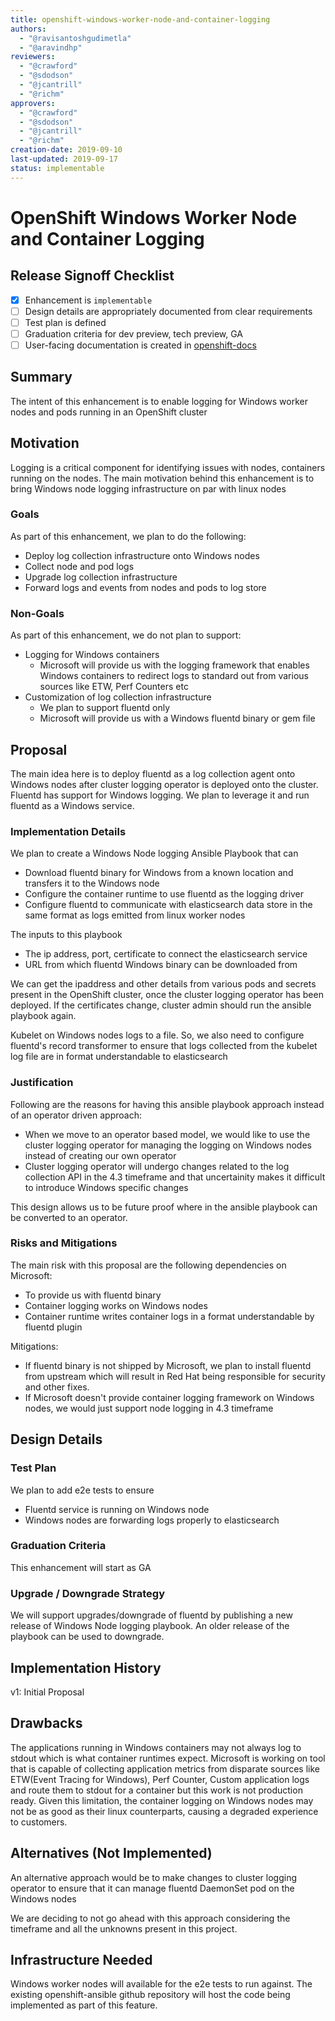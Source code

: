 ```yaml
---
title: openshift-windows-worker-node-and-container-logging
authors:
  - "@ravisantoshgudimetla"
  - "@aravindhp"
reviewers:
  - "@crawford"
  - "@sdodson"
  - "@jcantrill"
  - "@richm"
approvers:
  - "@crawford"
  - "@sdodson"
  - "@jcantrill"
  - "@richm"
creation-date: 2019-09-10
last-updated: 2019-09-17
status: implementable
---
```


# OpenShift Windows Worker Node and Container Logging

## Release Signoff Checklist

- [x] Enhancement is `implementable`
- [ ] Design details are appropriately documented from clear requirements
- [ ] Test plan is defined
- [ ] Graduation criteria for dev preview, tech preview, GA
- [ ] User-facing documentation is created in [openshift-docs](https://github.com/openshift/openshift-docs/)

## Summary

The intent of this enhancement is to enable logging for Windows worker nodes
and pods running in an OpenShift cluster

## Motivation

Logging is a critical component for identifying issues with nodes, containers
running on the nodes. The main motivation behind this enhancement is to bring
Windows node logging infrastructure on par with linux nodes

### Goals

As part of this enhancement, we plan to do the following:
* Deploy log collection infrastructure onto Windows nodes
* Collect node and pod logs
* Upgrade log collection infrastructure
* Forward logs and events from nodes and pods to log store

### Non-Goals

As part of this enhancement, we do not plan to support:
* Logging for Windows containers
  * Microsoft will provide us with the logging framework that enables Windows
    containers to redirect logs to standard out from various sources like
    ETW, Perf Counters etc
* Customization of log collection infrastructure
  * We plan to support fluentd only
  * Microsoft will provide us with a Windows fluentd binary or gem file


## Proposal

The main idea here is to deploy fluentd as a log collection agent onto Windows
nodes after cluster logging operator is deployed onto the cluster. Fluentd has
support for Windows logging. We plan to leverage it and run fluentd as a
Windows service.


### Implementation Details

We plan to create a Windows Node logging Ansible Playbook that can

* Download fluentd binary for Windows from a known location and transfers it to
  the Windows node
* Configure the container runtime to use fluentd as the logging driver
* Configure fluentd to communicate with elasticsearch data store in the same
  format as logs emitted from linux worker nodes

The inputs to this playbook

* The ip address, port, certificate to connect the elasticsearch service
* URL from which fluentd Windows binary can be downloaded from

We can get the ipaddress and other details from various pods and secrets present
in the OpenShift cluster, once the cluster logging operator has been deployed.
If the certificates change, cluster admin should run the ansible playbook
again.

Kubelet on Windows nodes logs to a file. So, we also need to configure
fluentd's record transformer to ensure that logs collected from the kubelet log
file are in format understandable to elasticsearch

### Justification

Following are the reasons for having this ansible playbook approach instead of
an operator driven approach:

* When we move to an operator based model, we would like to use the cluster
  logging operator for managing the logging on Windows nodes instead of
  creating our own operator
* Cluster logging operator will undergo changes related to the log collection
  API in the 4.3 timeframe and that uncertainity makes it difficult to introduce
  Windows specific changes

This design allows us to be future proof where in the ansible playbook can be
converted to an operator.

### Risks and Mitigations

The main risk with this proposal are the following dependencies on Microsoft:

* To provide us with fluentd binary
* Container logging works on Windows nodes
* Container runtime writes container logs in a format understandable by fluentd
  plugin

Mitigations:

* If fluentd binary is not shipped by Microsoft, we plan to install fluentd
  from upstream which will result in Red Hat being responsible for security and
  other fixes.
* If Microsoft doesn't provide container logging framework on Windows nodes, we
  would just support node logging in 4.3 timeframe

## Design Details

### Test Plan

We plan to add e2e tests to ensure

* Fluentd service is running on Windows node
* Windows nodes are forwarding logs properly to elasticsearch

### Graduation Criteria

This enhancement will start as GA

### Upgrade / Downgrade Strategy

We will support upgrades/downgrade of fluentd by publishing a new release of
Windows Node logging playbook. An older release of the playbook can be used to
downgrade.


## Implementation History

v1: Initial Proposal

## Drawbacks

The applications running in Windows containers may not always log to stdout
which is what container runtimes expect. Microsoft is working on tool that
is capable of collecting application metrics from disparate sources like
ETW(Event Tracing for Windows), Perf Counter, Custom application logs and
route them to stdout for a container but this work is not production ready.
Given this limitation, the container logging on Windows nodes may not be
as good as their linux counterparts, causing a degraded experience to
customers.


## Alternatives (Not Implemented)

An alternative approach would be to make changes to cluster logging operator to
ensure that it can manage fluentd DaemonSet pod on the Windows nodes

We are deciding to not go ahead with this approach considering the timeframe
and all the unknowns present in this project.

## Infrastructure Needed

Windows worker nodes will available for the e2e tests to run against. The
existing openshift-ansible github repository will host the code being
implemented as part of this feature.
